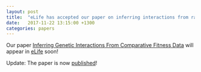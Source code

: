 ```yaml
---
layout: post
title:  "eLife has accepted our paper on inferring interactions from rank orders"
date:   2017-11-22 13:15:00 +1300
categories: papers
---
```


Our paper [Inferring Genetic Interactions From Comparative Fitness Data](https://doi.org/10.1101/137372) will appear in [eLife](https://elifesciences.org/) soon!

Update: The paper is now [published](https://elifesciences.org/articles/28629)!
